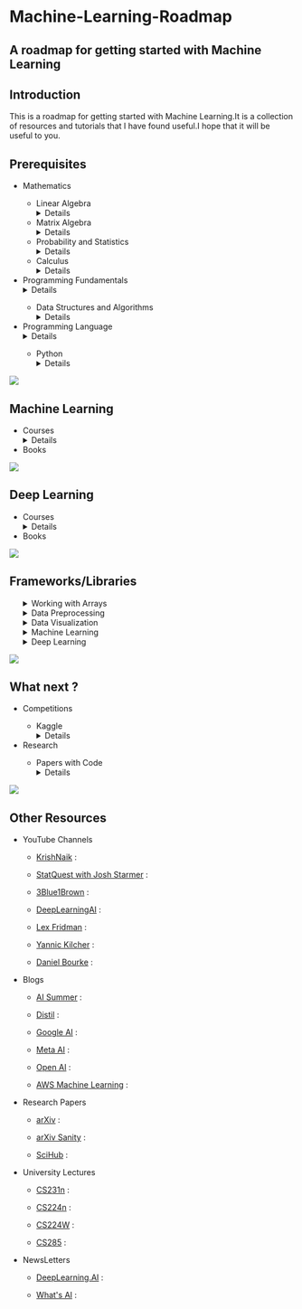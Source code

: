 <h1>Machine-Learning-Roadmap</h1>
<h2>A roadmap for getting started with Machine Learning</h2>

<div>
    <h2>Introduction</h2>
    <p>
        This is a roadmap for getting started with Machine Learning.It is a collection of resources and tutorials that I have found useful.I hope that it will be useful to you.
    </p>
</div>

<div>
    <h2>Prerequisites</h2>
    <ul>
        <li>Mathematics</li>
        <ul>
            <li>Linear Algebra</li>
            <details>
                <summary>Details</summary>
            </details>
            <li>Matrix Algebra</li>
            <details>
                <summary>Details</summary>
            </details>
            <li>Probability and Statistics</li>
            <details>
                <summary>Details</summary>
            </details>
            <li>Calculus</li>
            <details>
                <summary>Details</summary>
            </details>
        </ul>
        <li>Programming Fundamentals</li>
        <details>
                <summary>Details</summary>
        </details>
        <ul>
            <li>Data Structures and Algorithms</li>
            <details>
                <summary>Details</summary>
            </details>
        </ul>
        <li>Programming Language</li>
        <details>
                <summary>Details</summary>
        </details>
        <ul>
            <li>Python</li>
            <details>
                <summary>Details</summary>
            </details>
        </ul>
    </ul>
</div>
<img src="https://progress-bar.dev/20">
<div>
    <h2>Machine Learning</h2>
    <ul>
        <li>Courses</li>
        <details>
          <summary>Details</summary>
        </details>
        <li>Books</li>
    </ul>
</div>
<img src="https://progress-bar.dev/40">
<div>
    <h2>Deep Learning</h2>
    <ul>
        <li>Courses</li>
        <details>
          <summary>Details</summary>
        </details>
        <li>Books</li>
    </ul>
</div>
<img src="https://progress-bar.dev/60">
<div>
  <h2>Frameworks/Libraries</h2>
  <ul>
    <details>
        <summary>Working with Arrays</summary>
    <ul>
      <li>NumPy</li>
      <details>
          <summary>Details</summary>
      </details>
    </ul>
    </details>
    <details>
        <summary>Data Preprocessing</summary>
    <ul>
      <li>Tabular data</li>
    <ul>
      <li>Pandas</li>
      <details>
          <summary>Details</summary>
      </details>
    </ul>
    <li>Image data</li>
    <ul>
      <li>OpenCV</li>
      <details>
          <summary>Details</summary>
      </details>
      <li>Pillow</li>
      <details>
          <summary>Details</summary>
      </details>
    </ul>
      <li>Text data</li>
    <ul>
      <li>NLTK</li>
      <details>
          <summary>Details</summary>
      </details>
      <li>SpaCy</li>
      <details>
          <summary>Details</summary>
      </details>
    </ul>
    </ul>
        </details>
    <details>
        <summary>Data Visualization</summary>
    <ul>
      <li>Matplotlib</li>
      <details>
          <summary>Details</summary>
      </details>
      <li>Seaborn</li>
      <details>
          <summary>Details</summary>
      </details>
    </ul>
        </details>
    <details>
        <summary>Machine Learning</summary>
    <ul>
      <li>Scikit-Learn</li>
      <details>
          <summary>Details</summary>
      </details>
    </ul>
        </details>
    <details>
        <summary>Deep Learning</summary>
    <ul>
        <li>FastAI</li>
        <details>
          <summary>Details</summary>
        </details>
        <li>PyTorch</li>
        <details>
          <summary>Details</summary>
        </details>
        <li>TensorFlow</li>
        <details>
          <summary>Details</summary>
        </details>
    </ul>
        </details>
</div>
<img src="https://progress-bar.dev/80">
<div>
    <h2>What next ?</h2>
    <ul>
        <li>Competitions</li>
        <ul>
            <li>Kaggle</li>
            <details>
                <summary>Details</summary>
            </details>
        </ul>
        <li>Research</li>
        <ul>
            <li>Papers with Code</li>
            <details>
                <summary>Details</summary>
            </details>
        </ul>
    </ul>
</div>
<img src="https://progress-bar.dev/95">
<div>
    <h2>Other Resources</h2>
    <ul>
        <li>YouTube Channels</li>
        <ul>
            <li><p><a href = "https://www.youtube.com/user/krishnaik06">KrishNaik</a> : </p></li>
            <li><p><a href = "https://www.youtube.com/c/joshstarmer">StatQuest with Josh Starmer</a> : </p></li>
            <li><p><a href = "https://www.youtube.com/c/3blue1brown">3Blue1Brown</a> : </p></li>
            <li><p><a href = "https://www.youtube.com/c/Deeplearningai">DeepLearningAI</a> : </p></li>
            <li><p><a href = "https://www.youtube.com/c/lexfridman">Lex Fridman</a> : </p></li>
            <li><p><a href = "https://www.youtube.com/c/YannicKilcher">Yannic Kilcher</a> : </p></li>
            <li><p><a href = "https://www.youtube.com/channel/UCr8O8l5cCX85Oem1d18EezQ">Daniel Bourke</a> : </p></li>
        </ul>
        <li>Blogs</li>
        <ul>
            <li><p><a href = "https://theaisummer.com/">AI Summer</a> : </p></li>
            <li><p><a href = "https://distill.pub/">Distil</a> : </p></li>
            <li><p><a href = "https://ai.googleblog.com/">Google AI</a> : </p></li>
            <li><p><a href = "https://ai.facebook.com/blog/">Meta AI</a> : </p></li>
            <li><p><a href = "https://openai.com/blog/">Open AI</a> : </p></li>
            <li><p><a href = "https://aws.amazon.com/blogs/machine-learning/">AWS Machine Learning</a> : </p></li>
        </ul>
        <li>Research Papers</li>
        <ul>
            <li><p><a href = "https://arxiv.org/">arXiv</a> : </p></li>
            <li><p><a href = "http://www.arxiv-sanity.com/">arXiv Sanity</a> : </p></li>
            <li><p><a href = "https://sci-hub.se/">SciHub</a> : </p></li>
        </ul>
        <li>University Lectures</li>
        <ul>
            <li><p><a href = "http://cs231n.stanford.edu/schedule.html">CS231n</a> : </p></li>
            <li><p><a href = "https://web.stanford.edu/class/archive/cs/cs224n/cs224n.1194/">CS224n</a> : </p></li>
            <li><p><a href = "http://web.stanford.edu/class/cs224w/index.html">CS224W</a> : </p></li>
            <li><p><a href = "https://rail.eecs.berkeley.edu/deeprlcourse/">CS285</a> : </p></li>
        </ul>
        <li>NewsLetters</li>
        <ul>
            <li><p><a href = "https://read.deeplearning.ai/the-batch/">DeepLearning.AI</a> : </p></li>
            <li><p><a href = "https://www.louisbouchard.ai/newsletter/">What's AI</a> : </p></li>
        </ul>
    </ul>
</div>
